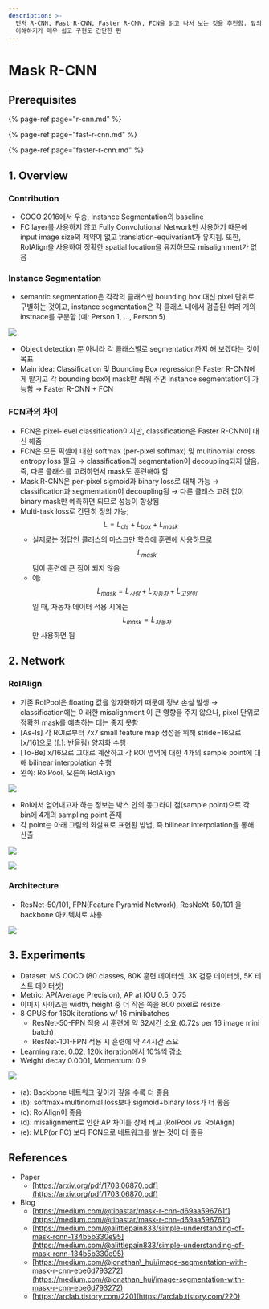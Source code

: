 ```yaml
---
description: >-
  먼저 R-CNN, Fast R-CNN, Faster R-CNN, FCN을 읽고 나서 보는 것을 추천함. 앞의 내용들을 파악하였으면 본 내용을
  이해하기가 매우 쉽고 구현도 간단한 편
---
```


# Mask R-CNN

## Prerequisites

{% page-ref page="r-cnn.md" %}

{% page-ref page="fast-r-cnn.md" %}

{% page-ref page="faster-r-cnn.md" %}

## 1. Overview

### Contribution

* COCO 2016에서 우승, Instance Segmentation의 baseline
* FC layer를 사용하지 않고 Fully Convolutional Network만 사용하기 때문에 input image size의 제약이 없고 translation-equivariant가 유지됨. 또한, RoIAlign을 사용하여 정확한 spatial location을 유지하므로 misalignment가 없음

### Instance Segmentation

* semantic segmentation은 각각의 클래스만 bounding box 대신 pixel 단위로 구별하는 것이고, instance segmentation은 각 클래스 내에서 검출된 여러 개의 instnace를 구분함 \(예: Person 1, ..., Person 5\)

![](../../.gitbook/assets/_2020-07-16__6.52.29.png)

* Object detection 뿐 아니라 각 클래스별로 segmentation까지 해 보겠다는 것이 목표
* Main idea: Classification 및 Bounding Box regression은 Faster R-CNN에게 맡기고 각 bounding box에 mask만 씌워 주면 instance segmentation이 가능함 → Faster R-CNN + FCN

### FCN과의 차이

* FCN은 pixel-level classification이지만, classification은 Faster R-CNN이 대신 해줌
* FCN은 모든 픽셀에 대한 softmax \(per-pixel softmax\)  및 multinomial cross entropy loss 필요 → classification과 segmentation이 decoupling되지 않음. 즉, 다른 클래스를 고려하면서 mask도 훈련해야 함
* Mask R-CNN은 per-pixel sigmoid과 binary loss로 대체 가능 → classification과 segmentation이 decoupling됨 → 다른 클래스 고려 없이 binary mask만 예측하면 되므로 성능이 향상됨
* Multi-task loss로 간단히 정의 가능; $$L = L_{cls} + L_{box} + L_{mask}$$
  * 실제로는 정답인 클래스의 마스크만 학습에 훈련에 사용하므로 $$L_{mask}$$ 텀이 훈련에 큰 짐이 되지 않음
  * 예: $$L_{mask} = L_{사람} + L_{자동차} + L_{고양이}$$일 때, 자동차 데이터 적용 시에는 $$L_{mask} = L_{자동차}$$만 사용하면 됨

## 2. Network

### RoIAlign

* 기존 RoIPool은 floating 값을 양자화하기 때문에 정보 손실 발생 → classification에는 이러한 misalignment 이 큰 영향을 주지 않으나, pixel 단위로 정확한 mask를 예측하는 데는 좋지 못함
* \[As-Is\] 각 ROI로부터 7x7 small feature map 생성을 위해 stride=16으로 \[x/16\]으로  \(\[.\]: 반올림\) 양자화 수행
* \[To-Be\] x/16으로 그대로 계산하고 각 ROI 영역에 대한 4개의 sample point에 대해 bilinear interpolation 수행
* 왼쪽: RoIPool, 오른쪽 RoIAlign

![](../../.gitbook/assets/_2020-07-16__7.59.34.png)

* RoI에서 얻어내고자 하는 정보는 박스 안의 동그라미 점\(sample point\)으로  각 bin에 4개의 sampling point 존재
* 각 point는 아래 그림의 화살표로 표현된 방법, 즉 bilinear interpolation을 통해 산출

![](../../.gitbook/assets/_2020-07-16__8.05.24.png)

![](../../.gitbook/assets/_2020-07-16__8.03.29.png)

### Architecture

* ResNet-50/101, FPN\(Feature Pyramid Network\), ResNeXt-50/101 을 backbone 아키텍처로 사용

![](../../.gitbook/assets/_2020-07-16__8.20.46.png)

## 3. Experiments

* Dataset: MS COCO \(80 classes, 80K 훈련 데이터셋, 3K 검증 데이터셋, 5K 테스트 데이터셋\)
* Metric: AP\(Average Precision\), AP at IOU 0.5, 0.75
* 이미지 사이즈는 width, height 중 더 작은 쪽을 800 pixel로 resize
* 8 GPUS for 160k iterations w/ 16 minibatches
  * ResNet-50-FPN 적용 시 훈련에 약 32시간 소요 \(0.72s per 16 image mini batch\)
  * ResNet-101-FPN 적용 시 훈련에 약 44시간 소요
* Learning rate: 0.02, 120k iteration에서 10%씩 감소
* Weight decay 0.0001, Momentum: 0.9

![](../../.gitbook/assets/_2020-07-16__8.26.10.png)

* \(a\): Backbone 네트워크 깊이가 깊을 수록 더 좋음
* \(b\): softmax+multinomial loss보다 sigmoid+binary loss가 더 좋음
* \(c\): RoIAlign이 좋음
* \(d\): misalignment로 인한 AP 차이를 상세 비교 \(RoIPool vs. RoIAlign\)
* \(e\): MLP\(or FC\) 보다 FCN으로 네트워크를 쌓는 것이 더 좋음

## References

* Paper
  * [https://arxiv.org/pdf/1703.06870.pdf](https://arxiv.org/pdf/1703.06870.pdf)
* Blog
  * [https://medium.com/@tibastar/mask-r-cnn-d69aa596761f](https://medium.com/@tibastar/mask-r-cnn-d69aa596761f)
  * [https://medium.com/@alittlepain833/simple-understanding-of-mask-rcnn-134b5b330e95](https://medium.com/@alittlepain833/simple-understanding-of-mask-rcnn-134b5b330e95)
  * [https://medium.com/@jonathan\_hui/image-segmentation-with-mask-r-cnn-ebe6d793272](https://medium.com/@jonathan_hui/image-segmentation-with-mask-r-cnn-ebe6d793272)
  * [https://arclab.tistory.com/220](https://arclab.tistory.com/220)

